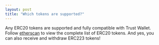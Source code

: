 ```yaml
---
layout: post
title: "Which tokens are supported?"
---
```


Any ERC20 tokens are supported and fully compatible with Trust Wallet. Follow [etherscan](https://etherscan.io/tokens) to view the complete list of ERC20 tokens. And yes, you can also receive and withdraw ERC223 tokens!
